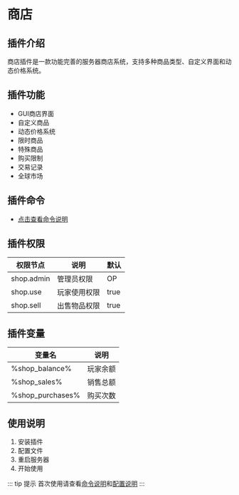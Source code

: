 # 商店

## 插件介绍
商店插件是一款功能完善的服务器商店系统，支持多种商品类型、自定义界面和动态价格系统。

## 插件功能
- GUI商店界面
- 自定义商品
- 动态价格系统
- 限时商品
- 特殊商品
- 购买限制
- 交易记录
- 全球市场

## 插件命令
- [点击查看命令说明](command.md)

## 插件权限
| 权限节点 | 说明 | 默认 |
|---------|------|------|
| shop.admin | 管理员权限 | OP |
| shop.use | 玩家使用权限 | true |
| shop.sell | 出售物品权限 | true |

## 插件变量
| 变量名 | 说明 |
|--------|------|
| %shop_balance% | 玩家余额 |
| %shop_sales% | 销售总额 |
| %shop_purchases% | 购买次数 |

## 使用说明
1. 安装插件
2. 配置文件
3. 重启服务器
4. 开始使用

::: tip 提示
首次使用请查看[命令说明](command.md)和[配置说明](config.md)
::: 